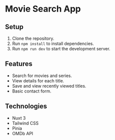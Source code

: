 # Movie Search App

## Setup
1. Clone the repository.
2. Run `npm install` to install dependencies.
3. Run `npm run dev` to start the development server.

## Features
- Search for movies and series.
- View details for each title.
- Save and view recently viewed titles.
- Basic contact form.

## Technologies
- Nuxt 3
- Tailwind CSS
- Pinia
- OMDb API